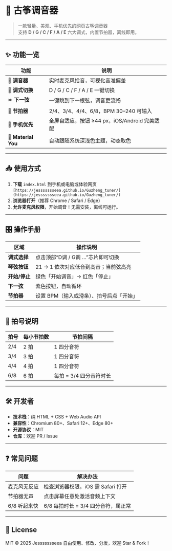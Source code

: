 # 🎼 古筝调音器

> 一款轻量、美观、手机优先的网页古筝调音器  
> 支持 **D / G / C / F / A / E** 六大调式，内置节拍器，离线即用。

---

## ✨ 功能一览

| 功能        | 说明 |
|-------------|------|
| 🎹 **调音器** | 实时麦克风拾音，可视化音准偏差 |
| 🎵 **调式切换** | D / G / C / F / A / E 一键切换 |
| ⏩ **下一弦** | 一键跳到下一根弦，调音更流畅 |
| 🥁 **节拍器** | 2/4、3/4、4/4、6/8，BPM 30–240 可输入 |
| 📱 **手机优先** | 全屏自适应，按钮 ≥44 px，iOS/Android 完美适配 |
| 🎨 **Material You** | 自动跟随系统深浅色主题，动态取色 |

---

## 📥 使用方式

1. **下载** `index.html` 到手机或电脑或体验网页`[https://jessssssseea.github.io/Guzheng_tuner/](https://jessssssseea.github.io/Guzheng_tuner/)`
2. **浏览器打开**（推荐 Chrome / Safari / Edge）  
3. **允许麦克风权限**，开始调音！无需安装，离线可运行。

---

## 🎛️ 操作手册

| 区域 | 操作说明 |
|------|----------|
| **调式选择** | 点击顶部“D调 / G调 …”芯片即可切换 |
| **琴弦按钮** | 21 → 1 依次对应低音到高音；当前弦高亮 |
| **开始/停止** | 绿色「开始调音」→ 红色「停止」 |
| **下一弦** | 紫色按钮，自动循环 |
| **节拍器** | 设置 BPM（输入或滑条）、拍号后点「开始」 |

---

## 📏 拍号说明

| 拍号 | 每小节拍数 | 节拍间隔 |
|------|-------------|----------|
| 2/4  | 2 拍        | 1 四分音符 |
| 3/4  | 3 拍        | 1 四分音符 |
| 4/4  | 4 拍        | 1 四分音符 |
| 6/8  | 6 拍        | 每拍 = 3/4 四分音符时长 |

---

## 🛠️ 开发者

- **技术栈**：纯 HTML + CSS + Web Audio API  
- **兼容性**：Chromium 80+、Safari 12+、Edge 80+  
- **开源协议**：MIT  
- **仓库**：欢迎 PR / Issue

---

## ❓ 常见问题

| 问题 | 解决办法 |
|------|----------|
| 麦克风无反应 | 检查浏览器权限，iOS 需 Safari 打开 |
| 节拍器无声 | 点击屏幕任意处激活音频上下文 |
| 6/8 听起来快 | 6/8 每拍时长 = 3/4 四分音符，属正常 |

---

## 📄 License

MIT © 2025 Jessssssseea 
自由使用、修改、分发，欢迎 Star & Fork！

